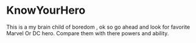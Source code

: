 # KnowYourHero
This is a my brain child of boredom , ok so go ahead and look for favorite Marvel Or DC hero. Compare them with there powers and ability.  
